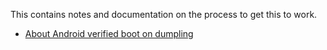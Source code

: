 This contains notes and documentation on the process to get this to work.

* [About Android verified boot on dumpling](android-verified-boot.md)
